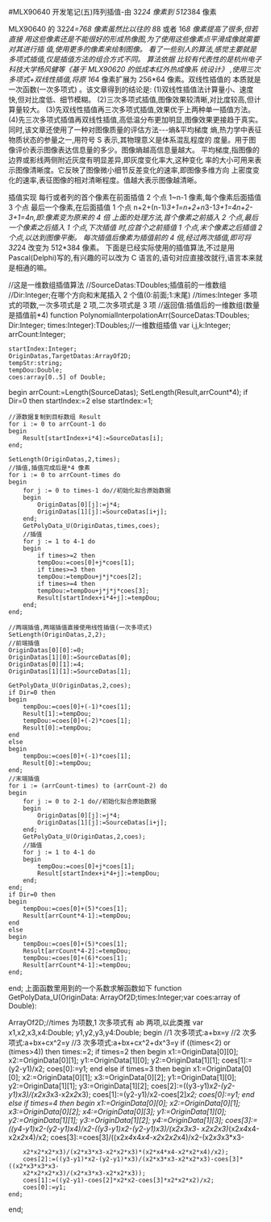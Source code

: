 
#MLX90640 开发笔记(五)阵列插值-由 32*24 像素到 512*384 像素

MLX90640 的 32*24=768 像素虽然比以往的 8*8 或者 16*8 像素提高了很多,但若直接
用这些像素还是不能很好的形成热像图,为了使用这些像素点平滑成像就需要对其进行插
值,使用更多的像素来绘制图像。
看了一些别人的算法,感觉主要就是多项式插值,仅是插值方法的组合方式不同。
算法依据
比较有代表性的是杭州电子科技大学杨风健等《基于 MLX90620 的低成本红外热成像系
统设计》
,使用三次多项式+双线性插值,将原 16*4 像素扩展为 256*64 像素。双线性插值的
本质就是一次函数(一次多项式)
。该文章得到的结论是:
(1)双线性插值法计算量小、速度快,但对比度低、细节模糊。
(2)三次多项式插值,图像效果较清晰,对比度较高,但计算量较大。
(3)先双线性插值再三次多项式插值,效果优于上两种单一插值方法。
(4)先三次多项式插值再双线性插值,高低温分布更加明显,图像效果更接趋于真实。
同时,该文章还使用了一种对图像质量的评估方法---熵&平均梯度
熵,热力学中表征物质状态的参量之一,用符号 S 表示,其物理意义是体系混乱程度的
度量。用于图像评价表示图像表达信息量的多少。图像熵越高信息量越大。
平均梯度,指图像的边界或影线两侧附近灰度有明显差异,即灰度变化率大,这种变化
率的大小可用来表示图像清晰度。它反映了图像微小细节反差变化的速率,即图像多维方向
上密度变化的速率,表征图像的相对清晰程度。值越大表示图像越清晰。

插值实现
每行或者列的首个像素在前面插值 2 个点
1~n-1 像素,每个像素后面插值 3 个点
最后一个像素,在后面插值 1 个点
n+2+(n-1)*3+1=n+2+n*3-1*3+1=4n+2-3+1=4n,即:像素变为原来的 4 倍
上面的处理方法,首个像素之前插入 2 个点,最后一个像素之后插入 1 个点,下次插值
时,应首个之前插值 1 个点,末个像素之后插值 2 个点,以达到图像平衡。
每次插值后像素为插值前的 4 倍,经过两次插值,即可将 32*24 改变为 512*384 像素。
下面是已经实际使用的插值算法,不过是用 Pascal(Delphi)写的,有兴趣的可以改为
C 语言的,语句对应直接改就行,语言本来就是相通的嘛。


//这是一维数组插值算法
//SourceDatas:TDoubles;插值前的一维数组
//Dir:Integer;在哪个方向和末尾插入 2 个值(0:前面;1:末尾)
//times:Integer 多项式的项数,一次多项式是 2 项,二次多项式是 3 项
//返回值:插值后的一维数组(数量是插值前*4)
function PolynomialInterpolationArr(SourceDatas:TDoubles; Dir:Integer; times:Integer):TDoubles;//一维数组插值
var
    i,j,k:Integer;
    arrCount:Integer;

    startIndex:Integer;
    OriginDatas,TargetDatas:ArrayOf2D;
    tempStr:string;
    tempDou:Double;
    coes:array[0..5] of Double;

begin
    arrCount:=Length(SourceDatas);
    SetLength(Result,arrCount*4);
    if Dir=0 then startIndex:=2
    else startIndex:=1;

    //源数据复制到目标数组 Result
    for i := 0 to arrCount-1 do
    begin
        Result[startIndex+i*4]:=SourceDatas[i];
    end;

    SetLength(OriginDatas,2,times);
    //插值,插值完成后是*4 像素
    for i := 0 to arrCount-times do
    begin
        for j := 0 to times-1 do//初始化拟合原始数据
        begin
            OriginDatas[0][j]:=j*4;
            OriginDatas[1][j]:=SourceDatas[i+j];
        end;
        GetPolyData_U(OriginDatas,times,coes);
        //插值
        for j := 1 to 4-1 do
        begin
            if times>=2 then
            tempDou:=coes[0]+j*coes[1];
            if times>=3 then
            tempDou:=tempDou+j*j*coes[2];
            if times>=4 then
            tempDou:=tempDou+j*j*j*coes[3];
            Result[startIndex+i*4+j]:=tempDou;
        end;
    end;

    //两端插值,两端插值直接使用线性插值(一次多项式)
    SetLength(OriginDatas,2,2);
    //前端插值
    OriginDatas[0][0]:=0;
    OriginDatas[1][0]:=SourceDatas[0];
    OriginDatas[0][1]:=4;
    OriginDatas[1][1]:=SourceDatas[1];

    GetPolyData_U(OriginDatas,2,coes);
    if Dir=0 then
    begin
        tempDou:=coes[0]+(-1)*coes[1];
        Result[1]:=tempDou;
        tempDou:=coes[0]+(-2)*coes[1];
        Result[0]:=tempDou;
    end
    else
    begin
        tempDou:=coes[0]+(-1)*coes[1];
        Result[0]:=tempDou;
    end;
    //末端插值
    for i := (arrCount-times) to (arrCount-2) do
    begin
        for j := 0 to 2-1 do//初始化拟合原始数据
        begin
            OriginDatas[0][j]:=j*4;
            OriginDatas[1][j]:=SourceDatas[i+j];
        end;
        GetPolyData_U(OriginDatas,2,coes);
        //插值
        for j := 1 to 4-1 do
        begin
            tempDou:=coes[0]+j*coes[1];
            Result[startIndex+i*4+j]:=tempDou;
        end;
    end;
    if Dir=0 then
    begin
        tempDou:=coes[0]+(5)*coes[1];
        Result[arrCount*4-1]:=tempDou;
    end
    else
    begin
        tempDou:=coes[0]+(5)*coes[1];
        Result[arrCount*4-2]:=tempDou;
        tempDou:=coes[0]+(6)*coes[1];
        Result[arrCount*4-1]:=tempDou;
    end;
end;
上面函数里用到的一个系数求解函数如下
function GetPolyData_U(OriginData: ArrayOf2D;times:Integer;var coes:array of Double):


ArrayOf2D;//times 为项数,1 次多项式有 ab 两项,以此类推
var
    x1,x2,x3,x4:Double;
    y1,y2,y3,y4:Double;
begin
    //1 次多项式:a+bx=y
    //2 次多项式:a+bx+cx^2=y
    //3 次多项式:a+bx+cx^2+dx^3=y
    if ((times<2) or (times>4)) then
        times:=2;
    if times=2 then
    begin
        x1:=OriginData[0][0];
        x2:=OriginData[0][1];
        y1:=OriginData[1][0];
        y2:=OriginData[1][1];
        coes[1]:=(y2-y1)/x2;
        coes[0]:=y1;
    end
    else if times=3 then
    begin
        x1:=OriginData[0][0];
        x2:=OriginData[0][1];
        x3:=OriginData[0][2];
        y1:=OriginData[1][0];
        y2:=OriginData[1][1];
        y3:=OriginData[1][2];
        coes[2]:=((y3-y1)*x2-(y2-y1)*x3)/(x2*x3*x3-x2*x2*x3);
        coes[1]:=(y2-y1)/x2-coes[2]*x2;
        coes[0]:=y1;
    end
    else if times=4 then
    begin
        x1:=OriginData[0][0];
        x2:=OriginData[0][1];
        x3:=OriginData[0][2];
        x4:=OriginData[0][3];
        y1:=OriginData[1][0];
        y2:=OriginData[1][1];
        y3:=OriginData[1][2];
        y4:=OriginData[1][3];
        coes[3]:=((y4-y1)*x2-(y2-y1)*x4)/x2-((y3-y1)*x2-(y2-y1)*x3)/(x2*x3*x3-
        x2*x2*x3)*(x2*x4*x4-x2*x2*x4)/x2;
        coes[3]:=coes[3]/((x2*x4*x4*x4-x2*x2*x2*x4)/x2-(x2*x3*x3*x3-

        x2*x2*x2*x3)/(x2*x3*x3-x2*x2*x3)*(x2*x4*x4-x2*x2*x4)/x2);
        coes[2]:=((y3-y1)*x2-(y2-y1)*x3)/(x2*x3*x3-x2*x2*x3)-coes[3]*((x2*x3*x3*x3-
        x2*x2*x2*x3)/(x2*x3*x3-x2*x2*x3));
        coes[1]:=((y2-y1)-coes[2]*x2*x2-coes[3]*x2*x2*x2)/x2;
        coes[0]:=y1;
    end;
end;